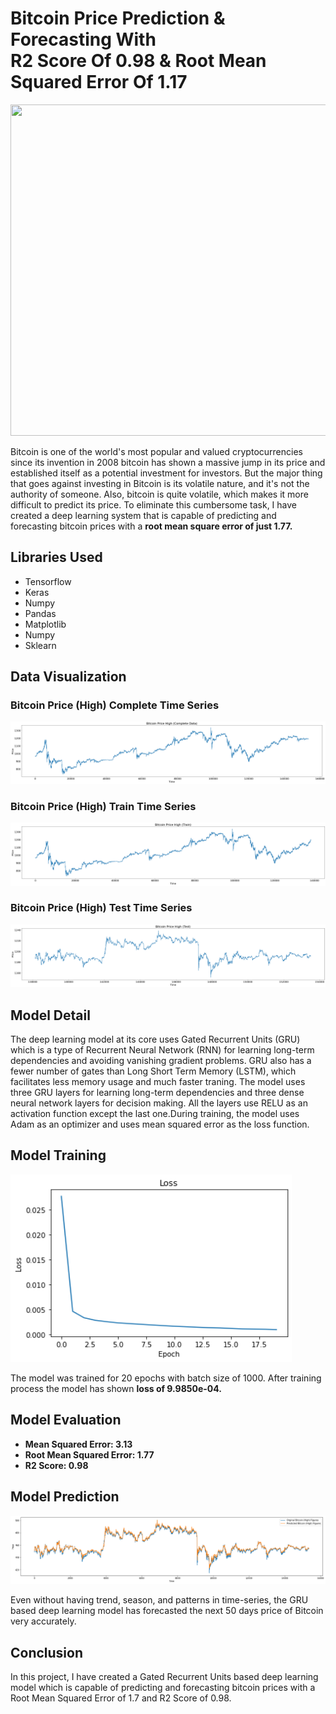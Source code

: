 # Bitcoin Price Prediction & Forecasting With <br> R2 Score Of 0.98 & Root Mean Squared Error Of 1.17
<img src="https://masterthecrypto.com/wp-content/uploads/2019/11/BITCOIN-PRICE.jpg" width="900" height="530">
<p>Bitcoin is one of the world's most popular and valued cryptocurrencies since its invention in 2008 bitcoin has shown a massive jump in its price and established itself as a potential investment for investors. But the major thing that goes against investing in Bitcoin is its volatile nature, and it's not the authority of someone. Also, bitcoin is quite volatile, which makes it more difficult to predict its price. To eliminate this cumbersome task, I have created a deep learning system that is capable of predicting and forecasting bitcoin prices with a <b>root mean square error of just 1.77.</b></p>
<h2>Libraries Used</h2>
<ul>
  <li>Tensorflow</li>
  <li>Keras</li>
  <li>Numpy</li>
  <li>Pandas </li>
  <li>Matplotlib</li>
  <li>Numpy</li>
  <li>Sklearn</li>
</ul> 
<h2>Data Visualization</h2>
<h3>Bitcoin Price (High) Complete Time Series</h3>
<img src="https://github.com/NavinBondade/Bitcoin-Price-Prediction-With-GRU-R2-Score-0.98-/blob/main/Bitcon%20Price%20Predection%20Plus%20Forecasting/Graph/Bitcoin%20Price%20High.png?raw=true">
<h3>Bitcoin Price (High) Train Time Series</h3>
<img src="https://github.com/NavinBondade/Bitcoin-Price-Prediction-With-GRU-R2-Score-0.98-/blob/main/Bitcon%20Price%20Predection%20Plus%20Forecasting/Graph/Bitcoin%20Price%20High%20(Train).png">
<h3>Bitcoin Price (High) Test Time Series</h3>
<img src="https://github.com/NavinBondade/Bitcoin-Price-Prediction-With-GRU-R2-Score-0.98-/blob/main/Bitcon%20Price%20Predection%20Plus%20Forecasting/Graph/Bitcoin%20Price%20High%20(Test).png">
<h2>Model Detail</h2>
<p>The deep learning model at its core uses Gated Recurrent Units (GRU) which is a type of Recurrent Neural Network (RNN) for learning long-term dependencies and avoiding vanishing gradient problems. GRU also has a fewer number of gates than Long Short Term Memory (LSTM), which facilitates less memory usage and much faster traning. The model uses three GRU layers for learning long-term dependencies and three dense neural network layers for decision making. All the layers use RELU as an activation function except the last one.During training, the model uses Adam as an optimizer and uses mean squared error as the loss function. 
<h2>Model Training</h2>
<img src="https://github.com/NavinBondade/Bitcoin-Price-Prediction-With-GRU-R2-Score-0.98-/blob/main/Bitcon%20Price%20Predection%20Plus%20Forecasting/Graph/loss.png" width="450" height="300">
<p>The model was trained for 20 epochs with batch size of 1000. After training process the model has shown <b>loss of 9.9850e-04.</b></p>
<h2>Model Evaluation</h2>

<ul>
  <li><b>Mean Squared Error: 3.13</b></li>
  <li><b>Root Mean Squared Error: 1.77</b></li>
  <li><b>R2 Score: 0.98</b></li> 
</ul>  
<h2>Model Prediction</h2>
<img src="https://github.com/NavinBondade/Bitcoin-Price-Prediction-With-GRU-R2-Score-0.98-/blob/main/Bitcon%20Price%20Predection%20Plus%20Forecasting/Graph/Forecasting%20and%20Prediction.png?raw=true">
<p>Even without having trend, season, and patterns in time-series, the GRU based deep learning model has forecasted the next 50 days price of Bitcoin very accurately.</p>  
<h2>Conclusion</h2>
<p>In this project, I have created a Gated Recurrent Units based deep learning model which is capable of predicting and forecasting bitcoin prices with a Root Mean Squared Error of 1.7 and R2 Score of 0.98.</p>
